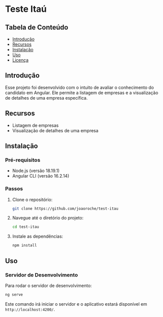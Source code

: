 
# Teste Itaú

## Tabela de Conteúdo

- [Introdução](#introdução)
- [Recursos](#recursos)
- [Instalação](#instalação)
- [Uso](#uso)
- [Licença](#licença)

## Introdução

Esse projeto foi desenvolvido com o intuito de avaliar o conhecimento do candidato em Angular. Ele permite a listagem de empresas e a visualização de detalhes de uma empresa específica.

## Recursos

- Listagem de empresas
- Visualização de detalhes de uma empresa

## Instalação

### Pré-requisitos

- Node.js (versão 18.19.1)
- Angular CLI (versão 16.2.14)

### Passos

1. Clone o repositório:

    ```bash
    git clone https://github.com/joaoroche/test-itau
    ```

2. Navegue até o diretório do projeto:

    ```bash
    cd test-itau
    ```

3. Instale as dependências:

    ```bash
    npm install
    ```

## Uso

### Servidor de Desenvolvimento

Para rodar o servidor de desenvolvimento:

```bash
ng serve
```

Este comando irá iniciar o servidor e o aplicativo estará disponível em `http://localhost:4200/`.
